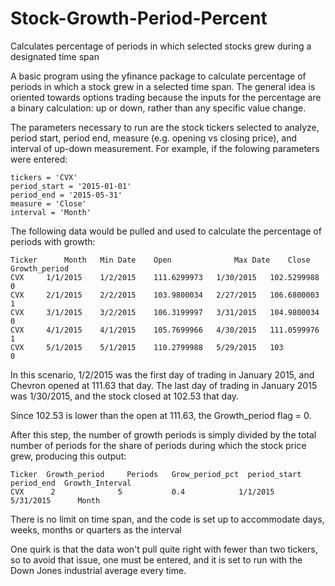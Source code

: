 # Stock-Growth-Period-Percent
Calculates percentage of periods in which selected stocks grew during a designated time span

A basic program using the yfinance package to calculate percentage of periods in which a stock grew in a selected time span. The general idea is oriented towards options trading
because the inputs for the percentage are a binary calculation: up or down, rather than any specific value change.  

The parameters necessary to run are the stock tickers selected to analyze, period start, period end, measure (e.g. opening vs closing price), and interval of up-down measurement. 
For example, if the folowing parameters were entered:
```
tickers = 'CVX'
period_start = '2015-01-01'
period_end = '2015-05-31'
measure = 'Close'
interval = 'Month'
```

The following data would be pulled and used to calculate the percentage of periods with growth:
```
Ticker	    Month	Min Date	Open	          Max Date	  Close	      Growth_period
CVX	    1/1/2015	1/2/2015	111.6299973	  1/30/2015	  102.5299988	  0
CVX	    2/1/2015	2/2/2015	103.9800034	  2/27/2015	  106.6800003	  1
CVX	    3/1/2015	3/2/2015	106.3199997	  3/31/2015	  104.9800034	  0
CVX	    4/1/2015	4/1/2015	105.7699966	  4/30/2015	  111.0599976	  1
CVX	    5/1/2015	5/1/2015	110.2799988	  5/29/2015	  103	          0
```

In this scenario, 1/2/2015 was the first day of trading in January 2015, and Chevron opened at 111.63 that day. The last day of trading in January 2015 was 1/30/2015, and the stock closed at 102.53 that day. 

Since 102.53 is lower than the open at 111.63, the Growth_period flag = 0.

After this step, the number of growth periods is simply divided by the total number of periods for the share of periods during which the stock price grew, producing this output:

```
Ticker	Growth_period	  Periods   Grow_period_pct	 period_start	period_end	Growth_Interval
CVX	     2	            5	        0.4	           1/1/2015	   5/31/2015	  Month
```

There is no limit on time span, and the code is set up to accommodate days, weeks, months or quarters as the interval

One quirk is that the data won't pull quite right with fewer than two tickers, so to avoid that issue, one must be entered, and it is set to run with the Down Jones industrial average every time.

